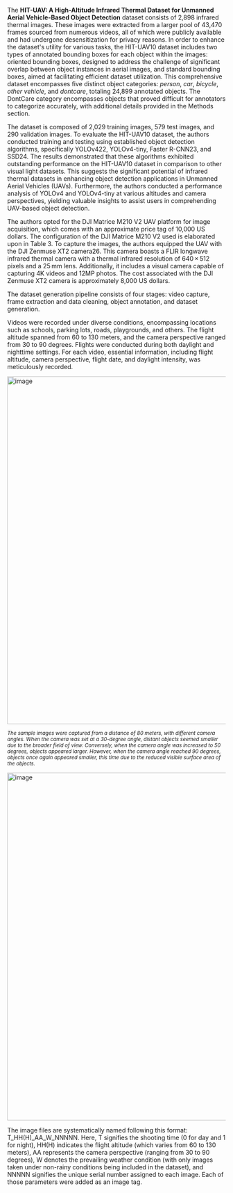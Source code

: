 The **HIT-UAV: A High-Altitude Infrared Thermal Dataset for Unmanned Aerial Vehicle-Based Object Detection** dataset consists of 2,898 infrared thermal images. These images were extracted from a larger pool of 43,470 frames sourced from numerous videos, all of which were publicly available and had undergone desensitization for privacy reasons. In order to enhance the dataset's utility for various tasks, the HIT-UAV10 dataset includes two types of annotated bounding boxes for each object within the images: oriented bounding boxes, designed to address the challenge of significant overlap between object instances in aerial images, and standard bounding boxes, aimed at facilitating efficient dataset utilization. This comprehensive dataset encompasses five distinct object categories: *person*, *car*, *bicycle*, *other vehicle*, and *dontcare*, totaling 24,899 annotated objects. The DontCare category encompasses objects that proved difficult for annotators to categorize accurately, with additional details provided in the Methods section.

The dataset is composed of 2,029 training images, 579 test images, and 290 validation images. To evaluate the HIT-UAV10 dataset, the authors conducted training and testing using established object detection algorithms, specifically YOLOv422, YOLOv4-tiny, Faster R-CNN23, and SSD24. The results demonstrated that these algorithms exhibited outstanding performance on the HIT-UAV10 dataset in comparison to other visual light datasets. This suggests the significant potential of infrared thermal datasets in enhancing object detection applications in Unmanned Aerial Vehicles (UAVs). Furthermore, the authors conducted a performance analysis of YOLOv4 and YOLOv4-tiny at various altitudes and camera perspectives, yielding valuable insights to assist users in comprehending UAV-based object detection.

The authors opted for the DJI Matrice M210 V2 UAV platform for image acquisition, which comes with an approximate price tag of 10,000 US dollars. The configuration of the DJI Matrice M210 V2 used is elaborated upon in Table 3. To capture the images, the authors equipped the UAV with the DJI Zenmuse XT2 camera26. This camera boasts a FLIR longwave infrared thermal camera with a thermal infrared resolution of 640 × 512 pixels and a 25 mm lens. Additionally, it includes a visual camera capable of capturing 4K videos and 12MP photos. The cost associated with the DJI Zenmuse XT2 camera is approximately 8,000 US dollars.

The dataset generation pipeline consists of four stages: video capture, frame extraction and data cleaning, object annotation, and dataset generation.

Videos were recorded under diverse conditions, encompassing locations such as schools, parking lots, roads, playgrounds, and others. The flight altitude spanned from 60 to 130 meters, and the camera perspective ranged from 30 to 90 degrees. Flights were conducted during both daylight and nighttime settings. For each video, essential information, including flight altitude, camera perspective, flight date, and daylight intensity, was meticulously recorded.

<img src="https://github.com/dataset-ninja/hit-uav/assets/115161827/fc9b0df9-5f3b-4bf4-a105-5bb06d0260ca" alt="image" width="800">

<span style="font-size: smaller; font-style: italic;">The sample images were captured from a distance of 80 meters, with different camera angles. When the camera was set at a 30-degree angle, distant objects seemed smaller due to the broader field of view. Conversely, when the camera angle was increased to 50 degrees, objects appeared larger. However, when the camera angle reached 90 degrees, objects once again appeared smaller, this time due to the reduced visible surface area of the objects.</span>

<img src="https://github.com/dataset-ninja/hit-uav/assets/115161827/553d9414-d98f-4ac7-adc7-a31308684b66" alt="image" width="800">

The image files are systematically named following this format: T_HH(H)_AA_W_NNNNN. Here, T signifies the shooting time (0 for day and 1 for night), HH(H) indicates the flight altitude (which varies from 60 to 130 meters), AA represents the camera perspective (ranging from 30 to 90 degrees), W denotes the prevailing weather condition (with only images taken under non-rainy conditions being included in the dataset), and NNNNN signifies the unique serial number assigned to each image. Each of those parameters were added as an image tag.





